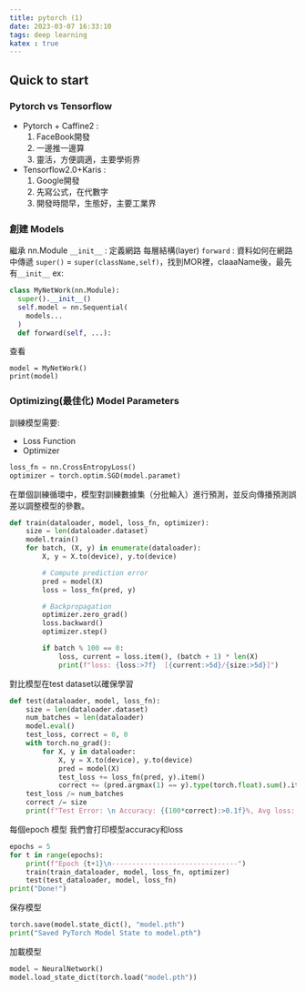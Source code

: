 ```yaml
---
title: pytorch (1)
date: 2023-03-07 16:33:10
tags: deep learning
katex : true
---
```

## Quick to start
### Pytorch vs Tensorflow
- Pytorch + Caffine2 : 
  1. FaceBook開發
  2. 一邊推一邊算
  3. 靈活，方便調適，主要學術界
- Tensorflow2.0+Karis : 
  1. Google開發
  2. 先寫公式，在代數字
  3. 開發時間早，生態好，主要工業界


### 創建 Models
繼承 nn.Module
`__init__` : 定義網路 每層結構(layer)
`forward` : 資料如何在網路中傳遞
`super()` = `super(className,self)`，找到MOR裡，claaaName後，最先有`__init__`
ex:
```python
class MyNetWork(nn.Module):
  super().__init__()
  self.model = nn.Sequential(
    models...
  )
  def forward(self, ...):
```
查看
```
model = MyNetWork()
print(model)
```

### Optimizing(最佳化) Model Parameters
訓練模型需要:
- Loss Function
- Optimizer

```python
loss_fn = nn.CrossEntropyLoss()
optimizer = torch.optim.SGD(model.paramet)
```

在單個訓練循環中，模型對訓練數據集（分批輸入）進行預測，並反向傳播預測誤差以調整模型的參數。

```py
def train(dataloader, model, loss_fn, optimizer):
    size = len(dataloader.dataset)
    model.train()
    for batch, (X, y) in enumerate(dataloader):
        X, y = X.to(device), y.to(device)

        # Compute prediction error
        pred = model(X)
        loss = loss_fn(pred, y)

        # Backpropagation
        optimizer.zero_grad()
        loss.backward()
        optimizer.step()

        if batch % 100 == 0:
            loss, current = loss.item(), (batch + 1) * len(X)
            print(f"loss: {loss:>7f}  [{current:>5d}/{size:>5d}]")
```
對比模型在test dataset以確保學習
```py
def test(dataloader, model, loss_fn):
    size = len(dataloader.dataset)
    num_batches = len(dataloader)
    model.eval()
    test_loss, correct = 0, 0
    with torch.no_grad():
        for X, y in dataloader:
            X, y = X.to(device), y.to(device)
            pred = model(X)
            test_loss += loss_fn(pred, y).item()
            correct += (pred.argmax(1) == y).type(torch.float).sum().item()
    test_loss /= num_batches
    correct /= size
    print(f"Test Error: \n Accuracy: {(100*correct):>0.1f}%, Avg loss: {test_loss:>8f} \n")
```

每個epoch 模型 
我們會打印模型accuracy和loss
```py
epochs = 5
for t in range(epochs):
    print(f"Epoch {t+1}\n-------------------------------")
    train(train_dataloader, model, loss_fn, optimizer)
    test(test_dataloader, model, loss_fn)
print("Done!")
```

保存模型
```py
torch.save(model.state_dict(), "model.pth")
print("Saved PyTorch Model State to model.pth")
```

加載模型
```py
model = NeuralNetwork()
model.load_state_dict(torch.load("model.pth"))
```

